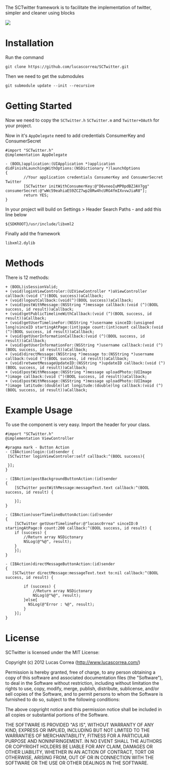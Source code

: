 The SCTwitter framework is to facilitate the implementation of twitter, simpler and cleaner using blocks

![]( http://www.lucascorrea.com/sctwitter2.png)

Installation
=================
Run the command

	git clone https://github.com/lucascorrea/SCTwitter.git

Then we need to get the submodules

	git submodule update --init --recursive



Getting Started
=================
Now we need to copy the `SCTwitter.h` `SCTwitter.m` and `Twitter+OAuth` for your project.
	
Now in it's `AppDelegate` need to add credentials ConsumerKey and ConsumerSecret

	#import "SCTwitter.h"
	@implementation AppDelegate

	- (BOOL)application:(UIApplication *)application didFinishLaunchingWithOptions:(NSDictionary *)launchOptions
	{       
    		//Your application credentials ConsumerKey and ConsumerSecret Twitter
    		[SCTwitter initWithConsumerKey:@"D6vneoIuMP0pdBZJAV7gg" consumerSecret:@"wWc59eahiaES9ZCZ7wp28Rw4hcURG4fmIXvvwJiaR8"];
    		return YES;
	}


In your project will build on Settings > Header Search Paths - and add this line below
	
	${SDKROOT}/usr/include/libxml2

Finally add the framework

	libxml2.dylib

Methods
===========

There is 12 methods:

	+ (BOOL)isSessionValid;
	+ (void)loginViewControler:(UIViewController *)aViewController callback:(void (^)(BOOL success))aCallback;
	+ (void)logoutCallback:(void(^)(BOOL success))aCallback;
	+ (void)postWithMessage:(NSString *)message callback:(void (^)(BOOL success, id result))aCallback;
	+ (void)getPublicTimelineWithCallback:(void (^)(BOOL success, id result))aCallback;
	+ (void)getUserTimelineFor:(NSString *)username sinceID:(unsigned long)sinceID startingAtPage:(int)page count:(int)count callback:(void (^)(BOOL success, id result))aCallback;
	+ (void)getUserInformationCallback:(void (^)(BOOL success, id result))aCallback;
	+ (void)getUserInformationFor:(NSString *)username callback:(void (^)(BOOL success, id result))aCallback;
	+ (void)directMessage:(NSString *)message to:(NSString *)username callback:(void (^)(BOOL success, id result))aCallback;
	+ (void)retweetMessageUpdateID:(NSString *)updateID callback:(void (^)(BOOL success, id result))aCallback;
	+ (void)postWithMessage:(NSString *)message uploadPhoto:(UIImage *)image callback:(void (^)(BOOL success, id result))aCallback;
	+ (void)postWithMessage:(NSString *)message uploadPhoto:(UIImage *)image latitude:(double)lat longitude:(double)lng callback:(void (^)(BOOL success, id result))aCallback;


Example Usage
=============

To use the component is very easy. Import the header for your class.

	#import "SCTwitter.h"
	@implementation ViewController

	#pragma mark - Button Action
	- (IBAction)login:(id)sender {    
	 [SCTwitter loginViewControler:self callback:^(BOOL success){
    
     }];
	}
	
	- (IBAction)postBackgroundButtonAction:(id)sender 
	{
    	[SCTwitter postWithMessage:messageText.text callback:^(BOOL success, id result) {
    
    	}];
    }
    
    - (IBAction)userTimelineButtonAction:(id)sender 
	{
	    [SCTwitter getUserTimelineFor:@"lucasc0rrea" sinceID:0 startingAtPage:0 count:200 callback:^(BOOL success, id result) {
        if (success) {
            //Return array NSDictonary
            NSLog(@"%@", result);
        } 
    	}];
	}
	
	- (IBAction)directMessageButtonAction:(id)sender 
	{
 	   [SCTwitter directMessage:messageText.text to:nil callback:^(BOOL success, id result) {

	        if (success) {
        	    //Return array NSDictonary
    	        NSLog(@"%@", result);
	        }else{
          	  NSLog(@"Error : %@", result);
        	}
    	}];
	}

License
=============

SCTwitter is licensed under the MIT License:

Copyright (c) 2012 Lucas Correa (http://www.lucascorrea.com/)

Permission is hereby granted, free of charge, to any person obtaining a copy of this software and associated documentation files (the "Software"), to deal in the Software without restriction, including without limitation the rights to use, copy, modify, merge, publish, distribute, sublicense, and/or sell copies of the Software, and to permit persons to whom the Software is furnished to do so, subject to the following conditions:

The above copyright notice and this permission notice shall be included in all copies or substantial portions of the Software.

THE SOFTWARE IS PROVIDED "AS IS", WITHOUT WARRANTY OF ANY KIND, EXPRESS OR IMPLIED, INCLUDING BUT NOT LIMITED TO THE WARRANTIES OF MERCHANTABILITY, FITNESS FOR A PARTICULAR PURPOSE AND NONINFRINGEMENT. IN NO EVENT SHALL THE AUTHORS OR COPYRIGHT HOLDERS BE LIABLE FOR ANY CLAIM, DAMAGES OR OTHER LIABILITY, WHETHER IN AN ACTION OF CONTRACT, TORT OR OTHERWISE, ARISING FROM, OUT OF OR IN CONNECTION WITH THE SOFTWARE OR THE USE OR OTHER DEALINGS IN THE SOFTWARE.
